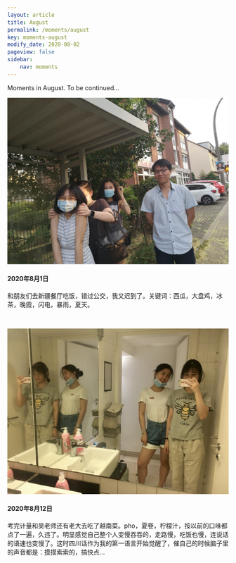 ```yaml
---
layout: article
title: August
permalink: /moments/august
key: moments-august
modify_date: 2020-08-02
pageview: false
sidebar:
    nav: moments
---
```



Moments in August. To be continued...

<!--more-->



<div class="card">
  <div class="card__image">
    <img class="image" src="https://github.com/Yuleii/Yuleii.github.io/raw/master/pictures/moment_pics/august/20200801.JPG"/>
  </div>
  <div class="card__content">
    <div class="card__header">
      <h4>2020年8月1日</h4>
    </div>
    <p>
      和朋友们去新疆餐厅吃饭，错过公交，我又迟到了。关键词：西瓜，大盘鸡，冰茶，晚霞，闪电，暴雨，夏天。
    </p>
  </div>
</div>

&nbsp;

<div class="card">
  <div class="card__image">
    <img class="image" src="https://github.com/Yuleii/Yuleii.github.io/raw/master/pictures/moment_pics/august/20200812.JPG"/>
  </div>
  <div class="card__content">
    <div class="card__header">
      <h4>2020年8月12日</h4>
    </div>
    <p>
      考完计量和吴老师还有老大去吃了越南菜。pho，夏卷，柠檬汁，按以前的口味都点了一遍，久违了。明显感觉自己整个人变慢吞吞的，走路慢，吃饭也慢，连说话的语速也变慢了。这时四川话作为我的第一语言开始觉醒了，催自己的时候脑子里的声音都是：摸摸索索的，搞快点...
    </p>
  </div>
</div>
